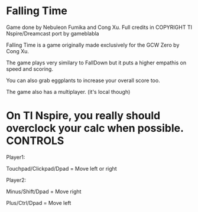 Falling Time
=============
Game done by Nebuleon Fumika and Cong Xu. Full credits in COPYRIGHT
TI Nspire/Dreamcast port by gameblabla

Falling Time is a game originally made exclusively for the GCW Zero by Cong Xu.

The game plays very similary to FallDown but it puts a higher empathis on speed and scoring.

You can also grab eggplants to increase your overall score too.

The game also has a multiplayer. (it's local though)

On TI Nspire, you really should overclock your calc when possible.
CONTROLS
===========

Player1:

Touchpad/Clickpad/Dpad = Move left or right

Player2:

Minus/Shift/Dpad = Move right

Plus/Ctrl/Dpad = Move left
